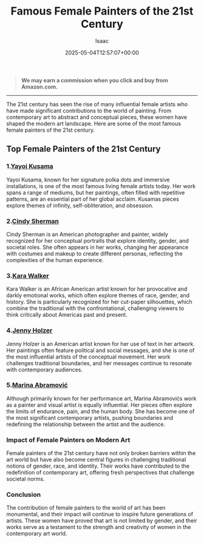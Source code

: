 ﻿---
author: Isaac
layout: post
title: Famous Female Painters of the 21st Century
date: '2025-05-04T12:57:07+00:00'
categories:
- Guide
tags: []
slug: /famous-female-painters-of-the-21st-century/
lastmod: 2025-05-07T12:21:26+03:00
---
> **We may earn a commission when you click and buy from Amazon.com.**
>

---
The 21st century has seen the rise of many influential female artists who have made significant contributions to the world of painting. From contemporary art to abstract and conceptual pieces, these women have shaped the modern art landscape. Here are some of the most famous female painters of the 21st century.
## Top Female Painters of the 21st Century
### 1.[Yayoi Kusama](https://www.amazon.com/dp/B084V8KZ71?tag=p-policy-20)
Yayoi Kusama, known for her signature polka dots and immersive installations, is one of the most famous living female artists today. Her work spans a range of mediums, but her paintings, often filled with repetitive patterns, are an essential part of her global acclaim. Kusamas pieces explore themes of infinity, self-obliteration, and obsession.
### 2.[Cindy Sherman](https://www.amazon.com/dp/B085Y2D8TR?tag=p-policy-20)
Cindy Sherman is an American photographer and painter, widely recognized for her conceptual portraits that explore identity, gender, and societal roles. She often appears in her works, changing her appearance with costumes and makeup to create different personas, reflecting the complexities of the human experience.
### 3.[Kara Walker](https://www.amazon.com/dp/B08Y6J9TL1?tag=p-policy-20)
Kara Walker is an African American artist known for her provocative and darkly emotional works, which often explore themes of race, gender, and history. She is particularly recognized for her cut-paper silhouettes, which combine the traditional with the confrontational, challenging viewers to think critically about Americas past and present.
### 4.[Jenny Holzer](https://www.amazon.com/dp/B07ZC3H1S7?tag=p-policy-20)
Jenny Holzer is an American artist known for her use of text in her artwork. Her paintings often feature political and social messages, and she is one of the most influential artists of the conceptual movement. Her work challenges traditional boundaries, and her messages continue to resonate with contemporary audiences.
### 5.[Marina Abramović](https://www.amazon.com/dp/B01B0ZS4IK?tag=p-policy-20)
Although primarily known for her performance art, Marina Abramovićs work as a painter and visual artist is equally influential. Her pieces often explore the limits of endurance, pain, and the human body. She has become one of the most significant contemporary artists, pushing boundaries and redefining the relationship between the artist and the audience.
### Impact of Female Painters on Modern Art
Female painters of the 21st century have not only broken barriers within the art world but have also become central figures in challenging traditional notions of gender, race, and identity. Their works have contributed to the redefinition of contemporary art, offering fresh perspectives that challenge societal norms.
### Conclusion
The contribution of female painters to the world of art has been monumental, and their impact will continue to inspire future generations of artists. These women have proved that art is not limited by gender, and their works serve as a testament to the strength and creativity of women in the contemporary art world.